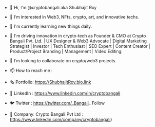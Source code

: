 - 👋 Hi, I’m @cryptobangali aka Shubhajit Roy
- 👀 I’m interested in Web3, NFts, crypto, art, and innovative techs. 
- 🌱 I'm currently learning new things daily. 
- 💠 I'm driving innovation in crypto-tech as Founder & CMO at Crypto Bangali Pvt. Ltd. | UX Designer & Web3 Advocate | Digital Marketing Strategist | Investor | Tech Enthusiast | SEO Expert | Content Creator | Product/Project Branding | Management | Video Editing
- 💞️ I’m looking to collaborate on crypto/web3 projects. 

- 📫 How to reach me :
- 🗞️ Portfolio: https://ShubhajitRoy.bio.link
- 📑 LinkedIn : https://www.linkedin.com/in/cryptobangali
- 🐦 Twitter : https://twitter.com/_Bangali_ Follow 
- 🌴 Company: Crypto Bangali Pvt Ltd : https://www.linkedin.com/company/cryptobangali)

<!---
cryptobangali/cryptobangali is a ✨ special ✨ repository because its `README.md` (this file) appears on your GitHub profile.
You can click the Preview link to take a look at your changes.
--->
